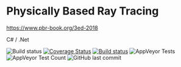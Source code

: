# Physically Based Ray Tracing
https://www.pbr-book.org/3ed-2018

C# / .Net

![Build status](https://github.com/fremag/pbrt/actions/workflows/dotnet.yml/badge.svg) [![Coverage Status](https://coveralls.io/repos/github/fremag/pbrt/badge.svg?branch=main)](https://coveralls.io/github/fremag/pbrt?branch=main) [![Build status](https://ci.appveyor.com/api/projects/status/2is4b90vt9qmw2v3?svg=true)](https://ci.appveyor.com/project/fremag/pbrt) ![AppVeyor Tests](http://teststatusbadge.azurewebsites.net/api/status/fremag/pbrt) ![AppVeyor Test Count](https://img.shields.io/appveyor/tests/fremag/pbrt) ![GitHub last commit](https://img.shields.io/github/last-commit/fremag/pbrt)
